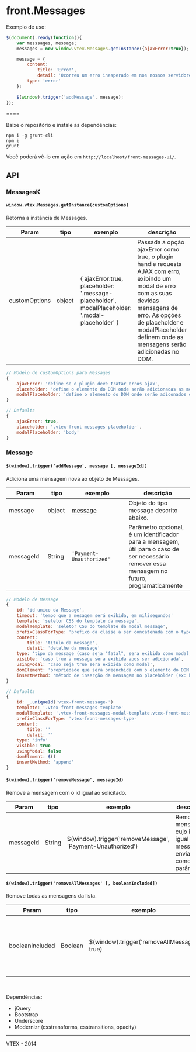 # front.Messages

Exemplo de uso:
```javascript
$(document).ready(function(){
	var messsages, message;
	messages = new window.vtex.Messages.getInstance({ajaxError:true});

	message = {
		content: 
			title: 'Erro!',
			detail: 'Ocorreu um erro inesperado em nos nossos servidores.'
		type: 'error'
	};
	
	$(window).trigger('addMessage', message);	
});
```
====

Baixe o repositório e instale as dependências:

```console
npm i -g grunt-cli
npm i
grunt
```

Você poderá vê-lo em ação em `http://localhost/front-messages-ui/`.

## API

### MessagesK

<h4 id="Messages()"><code>window.vtex.Messages.getInstance(customOptions)</code></h4>
<p>Retorna a instância de Messages.</p>
<table class="table table-bordered table-striped">
	<thead>
		<tr>
			<th style="width: 90px;">Param</th>
			<th style="width: 50px;">tipo</th>
			<th style="width: 140px;">exemplo</th>
			<th>descrição</th>
		</tr>
	</thead>
	<tbody>
		<tr>
			<td>customOptions</td>
			<td>object</td>
			<td>
			{
				ajaxError:true, 
				placeholder: '.message-placeholder', 
				modalPlaceholder: '.modal-placeholder'
			}
			</td>
			<td>Passada a opção ajaxError como true, o plugin handle requests AJAX com erro, exibindo um modal de erro com as suas devidas mensagens de erro. As opções de placeholder e modalPlaceholder definem onde as mensagens serão adicionadas no DOM.
			</td>
		</tr>
	</tbody>
</table>

```javascript
// Modelo de customOptions para Messages
{
	ajaxError: 'define se o plugin deve tratar erros ajax', 
	placeholder: 'define o elemento do DOM onde serão adicionadas as mensagens', 
	modalPlaceholder: 'define o elemento do DOM onde serão adiconados os modais'
}

// Defaults
{
	ajaxError: true, 
	placeholder: '.vtex-front-messages-placeholder', 
	modalPlaceholder: 'body'
}
```

### Message

<h4 id="addMessage()"><code>$(window).trigger('addMessage', message [, messageId])</code></h4>
<p>Adiciona uma mensagem nova ao objeto de Messages.</p>
<table class="table table-bordered table-striped">
	<thead>
		<tr>
			<th style="width: 90px;">Param</th>
			<th style="width: 50px;">tipo</th>
			<th style="width: 140px;">exemplo</th>
			<th>descrição</th>
		</tr>
	</thead>
	<tbody>
		<tr>
			<td>message</td>
			<td>object</td>
			<td><a href="#message">message</a></td>
			<td>Objeto do tipo message descrito abaixo.</td>
		</tr>
		<tr>
			<td>messageId</td>
			<td>String</td>
			<td><code>'Payment-Unauthorized'</code></td>
			<td>Parâmetro opcional, é um identificador para a mensagem, útil para o caso de ser necessário remover essa 
			mensagem no futuro, programaticamente</td>
		</tr>
	</tbody>
</table>

```javascript
// Modelo de Message
{
	id: 'id unico da Message',
	timeout: 'tempo que a mesagem será exibida, em milisegundos'
	template: 'seletor CSS do template da message',
	modalTemplate: 'seletor CSS do template da modal message',
	prefixClassForType: 'prefixo da classe a ser concatenada com o type'
	content:
		title: 'título da message',
		detail: 'detalhe da message'
	type: 'tipo da message (caso seja "fatal", sera exibida como modal, tipos disponíveis são ["success", "info", "warning", "danger", "fatal", "error"])',
	visible: 'caso true a message sera exibida apos ser adicionada',
	usingModal: 'caso seja true sera exibida como modal',
	domElement: 'propriedade que será preenchida com o elemento do DOM da message',
	insertMethod: 'método de inserção da mensagem no placeholder (ex: html, append, prepend, etc)'
}

// Defaults
{
	id: _.uniqueId('vtex-front-message-')
	template: '.vtex-front-messages-template'
	modalTemplate: '.vtex-front-messages-modal-template.vtex-front-messages-modal-template-default'
	prefixClassForType: 'vtex-front-messages-type-'
	content:
		title: ''
		detail: ''
	type: 'info'
	visible: true
	usingModal: false
	domElement: $()
	insertMethod: 'append'
}
```

<h4 id="removeMessage()"><code>$(window).trigger('removeMessage', messageId)</code></h4>
<p>Remove a mensagem com o id igual ao solicitado.</p>
<table class="table table-bordered table-striped">
	<thead>
		<tr>
			<th style="width: 90px;">Param</th>
			<th style="width: 50px;">tipo</th>
			<th style="width: 140px;">exemplo</th>
			<th>descrição</th>
		</tr>
	</thead>
	<tbody>
		<tr>
			<td>messageId</td>
			<td>String</td>
			<td>$(window).trigger('removeMessage', 'Payment-Unauthorized')</td>
			<td>Remove a mensagem cujo id é igual ao messageId enviado como parâmetro</td>
		</tr>
	</tbody>
</table>

<h4 id="removeAllMessages()"><code>$(window).trigger('removeAllMessages' [, booleanIncluded])</code></h4>
<p>Remove todas as mensagens da lista.</p>
<table class="table table-bordered table-striped">
	<thead>
		<tr>
			<th style="width: 90px;">Param</th>
			<th style="width: 50px;">tipo</th>
			<th style="width: 140px;">exemplo</th>
			<th>descrição</th>
		</tr>
	</thead>
	<tbody>
		<tr>
			<td>booleanIncluded</td>
			<td>Boolean</td>
			<td>$(window).trigger('removeAllMessage', true)</td>
			<td>O parâmetro booleanIncluded define se as mensagens exibidas em modais também devem ser excluídas</td>
		</tr>
	</tbody>
</table>

<br>

Dependências:
- jQuery
- Bootstrap
- Underscore
- Modernizr (csstransforms, csstransitions, opacity)

------

VTEX - 2014